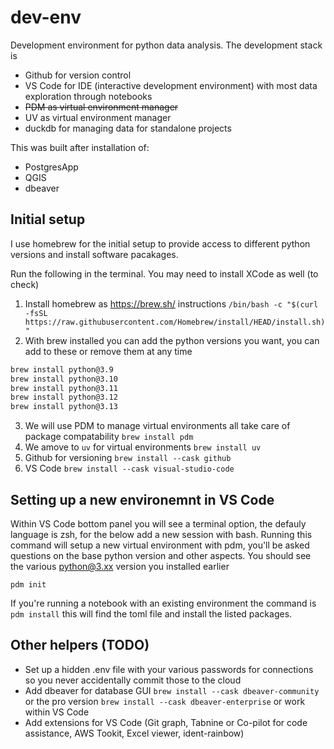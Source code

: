 # dev-env
Development environment for python data analysis. The development stack is 
- Github for version control
- VS Code for IDE (interactive development environment) with most data exploration through notebooks
- ~~PDM as virtual environment manager~~
- UV as virtual environment manager
- duckdb for managing data for standalone projects 

This was built after installation of:
- PostgresApp
- QGIS
- dbeaver

## Initial setup
I use homebrew for the initial setup to provide access to different python versions and install software pacakages.

Run the following in the terminal. You may need to install XCode as well (to check)

1. Install homebrew as https://brew.sh/ instructions
`/bin/bash -c "$(curl -fsSL https://raw.githubusercontent.com/Homebrew/install/HEAD/install.sh)"` 
2. With brew installed you can add the python versions you want, you can add to these or remove them at any time 
```bash
brew install python@3.9
brew install python@3.10
brew install python@3.11
brew install python@3.12
brew install python@3.13
```
3. We will use PDM to manage virtual environments all take care of package compatability `brew install pdm`
4. We amove to `uv` for virtual environments `brew install uv`
5. Github for versioning `brew install --cask github`
6. VS Code `brew install --cask visual-studio-code` 

## Setting up a new environemnt in VS Code 
Within VS Code bottom panel you will see a terminal option, the defauly language is zsh, for the below add a new session with bash. Running this command will setup a new virtual environment with pdm, you'll be asked questions on the base python version and other aspects. You should see the various python@3.xx version you installed earlier

`pdm init` 

If you're running a notebook with an existing environment the command is `pdm install` this will find the toml file and install the listed packages. 

## Other helpers (TODO)
- Set up a hidden .env file with your various passwords for connections so you never accidentally commit those to the cloud
- Add dbeaver for database GUI `brew install --cask dbeaver-community` or the pro version `brew install --cask dbeaver-enterprise` or work within VS Code
- Add extensions for VS Code (Git graph, Tabnine or Co-pilot for code assistance, AWS Tookit, Excel viewer, ident-rainbow) 

